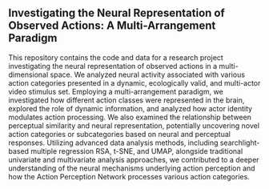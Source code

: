 <h2>Investigating the Neural Representation of Observed Actions: A Multi-Arrangement Paradigm</h2>
This repository contains the code and data for a research project investigating the neural representation of observed actions in a multi-dimensional space. We analyzed neural activity associated with various action categories presented in a dynamic, ecologically valid, and multi-actor video stimulus set. Employing a multi-arrangement paradigm, we investigated how different action classes were represented in the brain, explored the role of dynamic information, and analyzed how actor identity modulates action processing. We also examined the relationship between perceptual similarity and neural representation, potentially uncovering novel action categories or subcategories based on neural and perceptual responses. Utilizing advanced data analysis methods, including searchlight-based multiple regression RSA, t-SNE, and UMAP, alongside traditional univariate and multivariate analysis approaches, we contributed to a deeper understanding of the neural mechanisms underlying action perception and how the Action Perception Network processes various action categories. 
